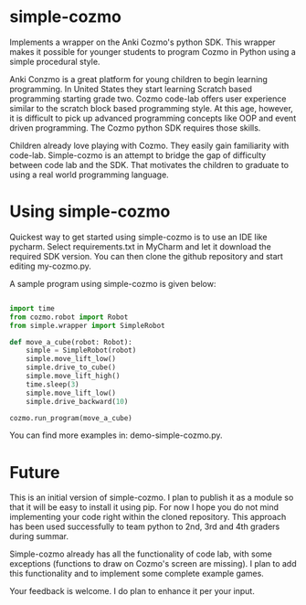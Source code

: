 # simple-cozmo

Implements a wrapper on the Anki Cozmo's python SDK. This wrapper makes it possible for younger students to program Cozmo in Python using a simple procedural style.

Anki Conzmo is a great platform for young children to begin learning programming. In United States they start learning Scratch based programming starting grade two. Cozmo code-lab offers user experience similar to the scratch block based programming style. At this age, however, it is difficult to pick up advanced programming concepts like OOP and event driven programming.  The Cozmo python SDK requires those skills.

Children already love playing with Cozmo. They easily gain familiarity with code-lab. Simple-cozmo is an attempt to bridge the gap of difficulty between code lab and the SDK. That motivates the children to graduate to using a real world programming language. 

# Using simple-cozmo

Quickest way to get started using simple-cozmo is to use an IDE like pycharm. Select requirements.txt in MyCharm and let it download the required SDK version. You can then clone the github repository and start editing my-cozmo.py. 

A sample program using simple-cozmo is given below:

```python

import time
from cozmo.robot import Robot
from simple.wrapper import SimpleRobot

def move_a_cube(robot: Robot):
    simple = SimpleRobot(robot)
    simple.move_lift_low()
    simple.drive_to_cube()
    simple.move_lift_high()
    time.sleep(3)
    simple.move_lift_low()
    simple.drive_backward(10)

cozmo.run_program(move_a_cube)
```

You can find more examples in: demo-simple-cozmo.py. 

# Future

This is an initial version of simple-cozmo. I plan to publish it as a module so that it will be easy to install it using pip. For now I hope you do not mind implementing your code right within the cloned repository. This approach has been used successfully to team python to 2nd, 3rd and 4th graders during summar.

Simple-cozmo already has all the functionality of code lab, with some exceptions (functions to draw on Cozmo's screen are missing). I plan to add this functionality and to implement some complete example games. 

Your feedback is welcome.  I do plan to enhance it per your input.
